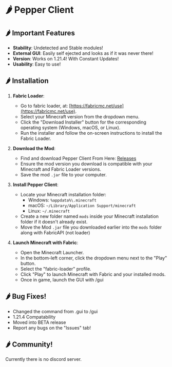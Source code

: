 # 🌶 Pepper Client


## 🌶 Important Features

- **Stability**: Undetected and Stable modules!
- **External GUI**: Easily self ejected and looks as if it was never there!
- **Version**: Works on 1.21.4! With Constant Updates!
- **Usability**: Easy to use!

## 🌶 Installation

1. **Fabric Loader**:

   - Go to fabric loader, at: [https://fabricmc.net/use](https://fabricmc.net/use).
   - Select your Minecraft version from the dropdown menu.
   - Click the "Download Installer" button for the corresponding operating system (Windows, macOS, or Linux).
   - Run the installer and follow the on-screen instructions to install the Fabric Loader.

2. **Download the Mod**:

   - Find and download Pepper Client From Here: [Releases](https://github.com/SadLifeee/PepperClient)
   - Ensure the mod version you download is compatible with your Minecraft and Fabric Loader versions.
   - Save the mod `.jar` file to your computer.

3. **Install Pepper Client**:

   - Locate your Minecraft installation folder:
      - Windows: `%appdata%\.minecraft`
      - macOS: `~/Library/Application Support/minecraft`
      - Linux: `~/.minecraft`
   - Create a new folder named `mods` inside your Minecraft installation folder if it doesn't already exist.
   - Move the Mod `.jar` file you downloaded earlier into the `mods` folder along with FabricAPI (not loader)

4. **Launch Minecraft with Fabric**:

   - Open the Minecraft Launcher.
   - In the bottom-left corner, click the dropdown menu next to the "Play" button.
   - Select the "fabric-loader" profile.
   - Click "Play" to launch Minecraft with Fabric and your installed mods.
   - Once in game, launch the GUI with /gui


## 🌶 Bug Fixes!

   - Changed the command from .gui to /gui
   - 1.21.4 Compatability
   - Moved into BETA release
   - Report any bugs on the "Issues" tab!

## 🌶 Community!

   Currently there is no discord server.
